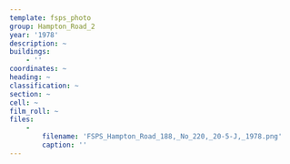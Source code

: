 ```yaml
---
template: fsps_photo
group: Hampton_Road_2
year: '1978'
description: ~
buildings:
    - ''
coordinates: ~
heading: ~
classification: ~
section: ~
cell: ~
film_roll: ~
files:
    -
        filename: 'FSPS_Hampton_Road_188,_No_220,_20-5-J,_1978.png'
        caption: ''
---
```

